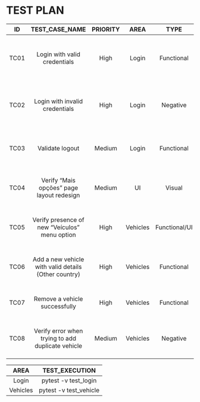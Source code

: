 # TEST PLAN

| ID       | TEST_CASE_NAME | PRIORITY | AREA | TYPE | DESCRIPTION | TEST_EXECUTION
|:-----------:|:------:|:-----------:|:-----------:|:-----------:|:-----------:|:-----------:|
| TC01     | Login with valid credentials    | High  | Login | Functional | Validate that a user can log in successfully with valid credentials. | pytest -v test_login.py::test_login_sucessfull
| TC02     | Login with invalid credentials  | High  | Login | Negative | Validate system behavior when invalid credentials are used.| pytest -v test_login.py::test_login_unsucessfull
| TC03     | Validate logout    | Medium | Login | Functional | Ensure that the user can log out and session is cleared.
| TC04     | Verify “Mais opções” page layout redesign    | Medium | UI | Visual | Ensure that all UI elements match the new design specifications.
| TC05     | Verify presence of new “Veículos” menu option    | High | Vehicles | Functional/UI | Check that “Veículos” option is displayed and accessible.
| TC06     | Add a new vehicle with valid details (Other country)   | High | Vehicles | Functional | Validate adding a vehicle for country “Other”. | pytest -v test_vehicle.py::test_add_vehicle_other_country
| TC07     | Remove a vehicle successfully | High | Vehicles | Functional | Tests the ability to remove a vehicle. | pytest -v test_vehicle.py::test_remove_vehicle
| TC08     | Verify error when trying to add duplicate vehicle    | Medium | Vehicles | Negative | Validate app prevents adding the same vehicle twice. | pytest -v test_vehicle.py::test_add_duplicate_vehicle


| AREA  | TEST_EXECUTION |
|:-----------:|:------:|
| Login     | pytest -v test_login   |
| Vehicles  | pytest -v test_vehicle |
